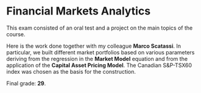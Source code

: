 # Financial Markets Analytics

This exam consisted of an oral test and a project on the main topics of the course.

Here is the work done together with my colleague **Marco Scatassi**. In particular, we built different market portfolios based on various parameters deriving from the regression in the **Market Model** equation and from the application of the **Capital Asset Pricing Model**. The Canadian S&P-TSX60 index was chosen as the basis for the construction.

Final grade: **29**.
